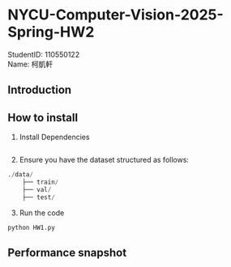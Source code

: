 # NYCU-Computer-Vision-2025-Spring-HW2  
StudentID: 110550122  
Name: 柯凱軒

## Introduction


## How to install
1. Install Dependencies  
```python

```
2. Ensure you have the dataset structured as follows:
```python
./data/
    ├── train/
    ├── val/
    ├── test/
```
3. Run the code
```python
python HW1.py
```
## Performance snapshot
